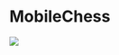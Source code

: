 # MobileChess

[![](https://jitpack.io/v/bhlangonijr/chesslib.svg)](https://jitpack.io/#bhlangonijr/chesslib)
